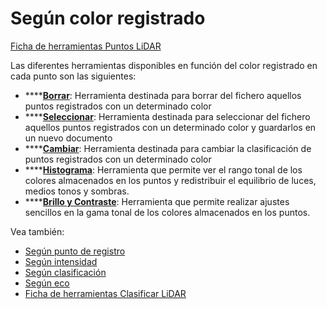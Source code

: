 # Según color registrado

[Ficha de herramientas Puntos LiDAR](../../fichas-de-herramientas/ficha-de-herramientas-puntos-lidar/)

Las diferentes herramientas disponibles en función del color registrado en cada punto son las siguientes:

* \*\*\*\*[**Borrar**](borrar-segun-color-registrado.md): Herramienta destinada para borrar del fichero aquellos puntos registrados con un determinado color
* \*\*\*\*[**Seleccionar**](seleccionar-segun-color-registrado.md): Herramienta destinada para seleccionar del fichero aquellos puntos registrados con un determinado color y guardarlos en un nuevo documento
* \*\*\*\*[**Cambiar**](cambiar-segun-color-registrado.md): Herramienta destinada para cambiar la clasificación de puntos registrados con un determinado color
* \*\*\*\*[**Histograma**](../../herramientas-para-imagenes/histograma.md): Herramienta que permite ver el rango tonal de los colores almacenados en los puntos y redistribuir el equilibrio de luces, medios tonos y sombras.
* \*\*\*\*[**Brillo y Contraste**](../../herramientas-para-imagenes/brillo-y-contraste.md): Herramienta que permite realizar ajustes sencillos en la gama tonal de los colores almacenados en los puntos.

 Vea también:

* [Según punto de registro](../segun-punto-de-registro/)
* [Según intensidad](../segun-intensidad/)
* [Según clasificación](../segun-clasificacion-lidar/)
* [Según eco](../segun-eco-lidar/)
* [Ficha de herramientas Clasificar LiDAR](../../fichas-de-herramientas/ficha-de-herramientas-clasificar-lidar.md)

